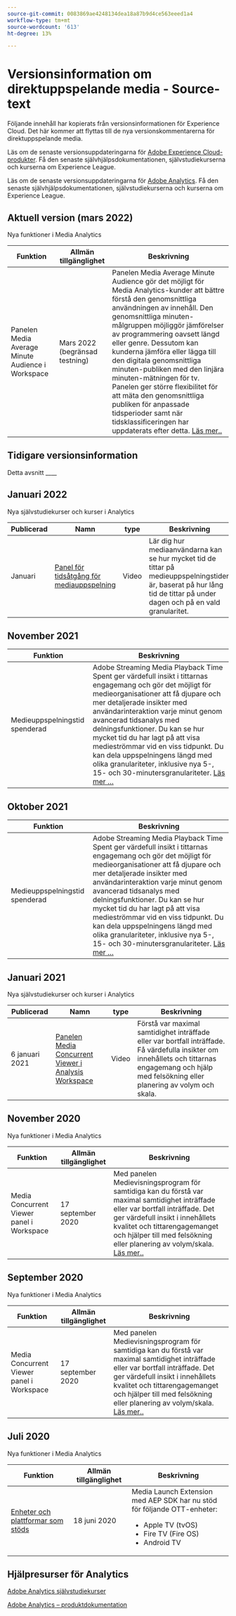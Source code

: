 ```yaml
---
source-git-commit: 0083869ae4248134dea18a87b9d4ce563eeed1a4
workflow-type: tm+mt
source-wordcount: '613'
ht-degree: 13%

---
```

# Versionsinformation om direktuppspelande media - Source-text

Följande innehåll har kopierats från versionsinformationen för Experience Cloud. Det här kommer att flyttas till de nya versionskommentarerna för direktuppspelande media.


Läs om de senaste versionsuppdateringarna för [Adobe Experience Cloud-produkter](https://business.adobe.com/products/adobe-experience-cloud-products.html). Få den senaste självhjälpsdokumentationen, självstudiekurserna och kurserna om Experience League.

Läs om de senaste versionsuppdateringarna för [Adobe Analytics](https://experienceleague.adobe.com/docs/analytics/release-notes/latest.html?lang=sv-SE). Få den senaste självhjälpsdokumentationen, självstudiekurserna och kurserna om Experience League.


## Aktuell version (mars 2022)

Nya funktioner i Media Analytics

| Funktion | Allmän tillgänglighet | Beskrivning |
| -------- | -------------------- | ----------- |
| Panelen Media Average Minute Audience i Workspace | Mars 2022 <br> (begränsad testning) | Panelen Media Average Minute Audience gör det möjligt för Media Analytics-kunder att bättre förstå den genomsnittliga användningen av innehåll. Den genomsnittliga minuten-målgruppen möjliggör jämförelser av programmering oavsett längd eller genre. Dessutom kan kunderna jämföra eller lägga till den digitala genomsnittliga minuten-publiken med den linjära minuten-mätningen för tv. Panelen ger större flexibilitet för att mäta den genomsnittliga publiken för anpassade tidsperioder samt när tidsklassificeringen har uppdaterats efter detta. [Läs mer..](https://experienceleague.adobe.com/docs/media-analytics/using/media-reports/average-minute-audience.html?lang=sv-SE) |



## Tidigare versionsinformation

Detta avsnitt ____

## Januari 2022

Nya självstudiekurser och kurser i Analytics

| Publicerad | Namn | type | Beskrivning |
| ----------- | ---------- | ---------- | --------- |
| Januari | <a href="/docs/analytics-learn/tutorials/media-analytics/measuring-media-analytics/media-playback-time-spent-panel.html?lang=en">Panel för tidsåtgång för mediauppspelning</a> | Video | Lär dig hur mediaanvändarna kan se hur mycket tid de tittar på medieuppspelningstiden är, baserat på hur lång tid de tittar på under dagen och på en vald granularitet. |




## November 2021

| Funktion | Beskrivning |
| ----------- | ---------- |
| Medieuppspelningstid spenderad | Adobe Streaming Media Playback Time Spent ger värdefull insikt i tittarnas engagemang och gör det möjligt för medieorganisationer att få djupare och mer detaljerade insikter med användarinteraktion varje minut genom avancerad tidsanalys med delningsfunktioner. Du kan se hur mycket tid du har lagt på att visa medieströmmar vid en viss tidpunkt. Du kan dela uppspelningens längd med olika granulariteter, inklusive nya 5-, 15- och 30-minutersgranulariteter. [Läs mer …](https://experienceleague.adobe.com/docs/media-analytics/using/media-reports/media-workspace-panels/media-playback-time-spent.html?lang=sv-SE) |



## Oktober 2021

| Funktion | Beskrivning |
| ----------- | ---------- |
| Medieuppspelningstid spenderad | Adobe Streaming Media Playback Time Spent ger värdefull insikt i tittarnas engagemang och gör det möjligt för medieorganisationer att få djupare och mer detaljerade insikter med användarinteraktion varje minut genom avancerad tidsanalys med delningsfunktioner. Du kan se hur mycket tid du har lagt på att visa medieströmmar vid en viss tidpunkt. Du kan dela uppspelningens längd med olika granulariteter, inklusive nya 5-, 15- och 30-minutersgranulariteter. [Läs mer …](https://experienceleague.adobe.com/docs/media-analytics/using/media-reports/media-workspace-panels/media-playback-time-spent.html?lang=sv-SE) |

## Januari 2021

Nya självstudiekurser och kurser i Analytics

| Publicerad | Namn | type | Beskrivning |
| ----------- | ---------- | ---------- | --------- |
| 6 januari 2021 | [Panelen Media Concurrent Viewer i Analysis Workspace](https://experienceleague.adobe.com/docs/analytics-learn/tutorials/analysis-workspace/using-panels/media-concurrent-viewers-panel-in-analysis-workspace.html?lang=sv-SE#analysis-workspace) | Video | Förstå var maximal samtidighet inträffade eller var bortfall inträffade. Få värdefulla insikter om innehållets och tittarnas engagemang och hjälp med felsökning eller planering av volym och skala. |


## November 2020

Nya funktioner i Media Analytics

| Funktion | Allmän tillgänglighet | Beskrivning |
| -------- | -------------------- | ----------- |
| Media Concurrent Viewer panel i Workspace | 17 september 2020 | Med panelen Medievisningsprogram för samtidiga kan du förstå var maximal samtidighet inträffade eller var bortfall inträffade. Det ger värdefull insikt i innehållets kvalitet och tittarengagemanget och hjälper till med felsökning eller planering av volym/skala. [Läs mer..](https://experienceleague.adobe.com/docs/media-analytics/using/media-reports/media-workspace-panels/media-concurrent-viewers.html?lang=en) |


## September 2020

Nya funktioner i Media Analytics

| Funktion | Allmän tillgänglighet | Beskrivning |
| -------- | -------------------- | ----------- |
| Media Concurrent Viewer panel i Workspace | 17 september 2020 | Med panelen Medievisningsprogram för samtidiga kan du förstå var maximal samtidighet inträffade eller var bortfall inträffade. Det ger värdefull insikt i innehållets kvalitet och tittarengagemanget och hjälper till med felsökning eller planering av volym/skala. [Läs mer..](https://experienceleague.adobe.com/docs/media-analytics/using/media-reports/media-workspace-panels/media-concurrent-viewers.html?lang=en) |


## Juli 2020

Nya funktioner i Media Analytics

| Funktion | Allmän tillgänglighet | Beskrivning |
| -------- | -------------------- | ----------- |
| [Enheter och plattformar som stöds](https://experienceleague.adobe.com/docs/media-analytics/using/supported-devices.html?lang=sv-SE) | 18 juni 2020 | Media Launch Extension med AEP SDK har nu stöd för följande OTT-enheter: <div><ul><li>Apple TV (tvOS)</li><li>Fire TV (Fire OS)</li><li>Android TV</li></ul></div> |



## Hjälpresurser för Analytics

[Adobe Analytics självstudiekurser](https://experienceleague.adobe.com/docs/analytics-learn/tutorials/overview.html?lang=sv-SE)

[Adobe Analytics – produktdokumentation](https://experienceleague.adobe.com/docs/analytics.html?lang=sv-SE)
